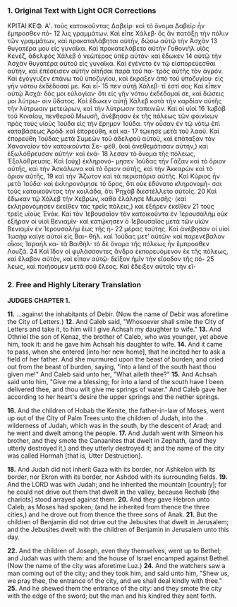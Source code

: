 ### 1. Original Text with Light OCR Corrections

ΚΡΙΤΑΙ ΚΕΦ. Αʹ.
τοὺς κατοικοῦντας Δαβείρ· καὶ τὸ ὄνομα Δαβείρ ἦν ἔμπροσθεν πό-
12 λις γραμμάτων. Καὶ εἶπε Χάλεβ· ὃς ἂν πατάξῃ τὴν πόλιν τῶν
γραμμάτων, καὶ προκαταλάβηται αὐτήν, δώσω αὐτῷ τὴν Ἀσχὰν
13 θυγατέρα μου εἰς γυναῖκα. Καὶ προκατελάβετο αὐτὴν Γοθονιὴλ υἱὸς
Κενέζ, ἀδελφὸς Χάλεβ ὁ νεώτερος ὑπὲρ αὐτόν· καὶ ἔδωκεν
14 αὐτῷ τὴν Ἀσχὰν θυγατέρα αὐτοῦ εἰς γυναῖκα. Καὶ ἐγένετο ἐν τῷ
εἰσπορεύεσθαι αὐτήν, καὶ ἐπέσεισεν αὐτὴν αἰτῆσαι παρὰ τοῦ πα-
τρὸς αὐτῆς τὸν ἀγρόν. Καὶ ἐγόγγυζεν ἐπάνω τοῦ ὑποζυγίου, καὶ
ἔκραξεν ἀπὸ τοῦ ὑποζυγίου· εἰς γῆν νότου ἐκδέδοσαί με. Καὶ εἶ-
15 πεν αὐτῇ Χάλεβ· τί ἐστί σοι; Καὶ εἶπεν αὐτῷ Ἀσχά· δός μοι
εὐλογίαν· ὅτι εἰς γῆν νότου ἐκδέδομαί σε, καὶ δώσεις μοι λύτρω-
σιν ὕδατος. Καὶ ἔδωκεν αὐτῇ Χάλεβ κατὰ τὴν καρδίαν αὐτῆς
τὴν λύτρωσιν μετεώρων, καὶ τὴν λύτρωσιν ταπεινῶν. Καὶ οἱ υἱοὶ
16 Ἰωβάβ τοῦ Κιναίου, πενθεροῦ Μωυσῆ, ἀνέβησαν ἐκ τῆς πόλεως
τῶν φοινίκων πρὸς τοὺς υἱοὺς Ἰούδα εἰς τὴν ἔρημον Ἰούδα. τὴν
οὖσαν ἐν τῷ νότῳ ἐπὶ καταβάσεως Ἀράδ· καὶ ἐπορεύθη, καὶ κα-
17 τῴκησε μετὰ τοῦ λαοῦ. Καὶ ἐπορεύθη Ἰούδας μετὰ Συμεὼν τοῦ
ἀδελφοῦ αὐτοῦ, καὶ ἐπάταξαν τὸν Χαναναῖον τὸν κατοικοῦντα Σε-
φέθ, (καὶ ἀνεθεμάτισαν αὐτήν,) καὶ ἐξωλόθρευσαν αὐτήν· καὶ ἐκά-
18 λεσαν τὸ ὄνομα τῆς πόλεως, Ἐξολόθρευσις. Καὶ (οὐχ) ἐκληρονό-
μησεν Ἰούδας τὴν Γάζαν καὶ τὸ ὅριον αὐτῆς, καὶ τὴν Ἀσκάλωνα
καὶ τὸ ὅριον αὐτῆς, καὶ τὴν Ἀκκαρὼν καὶ τὸ ὅριον αὐτῆς,
19 καὶ τὴν Ἄζωτον καὶ τὰ περισπόρια αὐτῆς. Καὶ Κύριος ἦν μετὰ
Ἰούδα· καὶ ἐκληρονόμησε τὸ ὄρος, ὅτι οὐκ ἐδύνατο κληρονομῆ-
σαι τοὺς κατοικοῦντας τὴν κοιλάδα, ὅτι Ῥηχὰβ διεστέλλετο αὐτοῖς.
20 Καὶ ἔδωκαν τῷ Χάλεβ τὴν Χεβρών, καθὰ ἐλάλησε Μωυσῆς· (καὶ
ἐκληρονόμησεν ἐκεῖθεν τὰς τρεῖς πόλεις,) καὶ ἐξῆρεν ἐκεῖθεν
21 τοὺς τρεῖς υἱοὺς Ἐνάκ. Καὶ τὸν Ἰεβουσαῖον τὸν κατοικοῦντα
ἐν Ἱερουσαλὴμ οὐκ ἐξῆραν οἱ υἱοὶ Βενιαμίν· καὶ κατῴκησεν ὁ
Ἰεβουσαῖος μετὰ τῶν υἱῶν Βενιαμὶν ἐν Ἱερουσαλὴμ ἕως τῆς ἡ-
22 μέρας ταύτης. Καὶ ἀνέβησαν οἱ υἱοὶ Ἰωσὴφ καίγε αὐτοὶ εἰς Βαι-
θήλ. καὶ Ἰούδας μετ’ αὐτῶν· καὶ παρενέβαλον οἶκος Ἰσραὴλ κα-
τὰ Βαιθήλ· τὸ δὲ ὄνομα τῆς πόλεως ἦν ἔμπροσθεν Λουζά.
24 Καὶ ἴδον οἱ φυλάσσοντες ἄνδρα ἐκπορευόμενον ἐκ τῆς πόλεως, καὶ
ἔλαβον αὐτόν, καὶ εἶπον αὐτῷ· δεῖξον ἡμῖν τὴν εἴσοδον τῆς πό-
25 λεως, καὶ ποιήσομεν μετὰ σοῦ ἔλεος. Καὶ ἔδειξεν αὐτοῖς τὴν εἴ-

### 2. Free and Highly Literary Translation

**JUDGES**
**CHAPTER 1.**

**11.** ...against the inhabitants of Debir.
(Now the name of Debir was aforetime the City of Letters.)
**12.** And Caleb said,
"Whosoever shall smite the City of Letters
and take it,
to him will I give Achsah my daughter to wife."
**13.** And Othniel the son of Kenaz,
the brother of Caleb, who was younger, yet above him,
took it:
and he gave him Achsah his daughter to wife.
**14.** And it came to pass, when she entered [into her new home],
that he incited her to ask a field of her father.
And she murmured upon the beast of burden,
and cried out from the beast of burden, saying,
"Into a land of the south hast thou given me!"
And Caleb said unto her, "What aileth thee?"
**15.** And Achsah said unto him,
"Give me a blessing;
for into a land of the south have I been delivered thee,
and thou wilt give me springs of water."
And Caleb gave her according to her heart's desire
the upper springs and the nether springs.

**16.** And the children of Hobab the Kenite,
the father-in-law of Moses,
went up out of the City of Palm Trees
unto the children of Judah,
into the wilderness of Judah,
which was in the south, by the descent of Arad;
and he went and dwelt among the people.
**17.** And Judah went with Simeon his brother,
and they smote the Canaanites that dwelt in Zephath,
(and they utterly destroyed it,)
and they utterly destroyed it;
and the name of the city was called Hormah [that is, Utter Destruction].

**18.** And Judah did not inherit Gaza with its border,
nor Ashkelon with its border,
nor Ekron with its border,
nor Ashdod with its surrounding fields.
**19.** And the LORD was with Judah;
and he inherited the mountain [country];
for he could not drive out them that dwelt in the valley,
because Rechab [the chariots] stood arrayed against them.
**20.** And they gave Hebron unto Caleb,
as Moses had spoken;
(and he inherited from thence the three cities,)
and he drove out from thence the three sons of Anak.
**21.** But the children of Benjamin did not drive out
the Jebusites that dwelt in Jerusalem;
and the Jebusites dwelt with the children of Benjamin in Jerusalem
unto this day.

**22.** And the children of Joseph, even they themselves, went up to Bethel;
and Judah was with them:
and the house of Israel encamped against Bethel.
(Now the name of the city was aforetime Luz.)
**24.** And the watchers saw a man coming out of the city;
and they took him, and said unto him,
"Shew us, we pray thee, the entrance of the city,
and we shall deal kindly with thee."
**25.** And he shewed them the entrance of the city:
and they smote the city with the edge of the sword;
but the man and his kindred they sent forth.